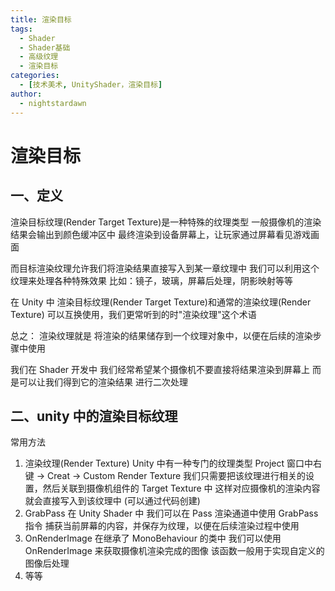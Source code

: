 ```yaml
---
title: 渲染目标
tags:
  - Shader
  - Shader基础
  - 高级纹理
  - 渲染目标
categories:
  - [技术美术, UnityShader，渲染目标]
author:
  - nightstardawn
---
```


# 渲染目标

## 一、定义

渲染目标纹理(Render Target Texture)是一种特殊的纹理类型
一般摄像机的渲染结果会输出到颜色缓冲区中
最终渲染到设备屏幕上，让玩家通过屏幕看见游戏画面

而目标渲染纹理允许我们将渲染结果直接写入到某一章纹理中
我们可以利用这个纹理来处理各种特殊效果
比如：镜子，玻璃，屏幕后处理，阴影映射等等

在 Unity 中
渲染目标纹理(Render Target Texture)和通常的渲染纹理(Render Texture)
可以互换使用，我们更常听到的时"渲染纹理"这个术语

总之：
渲染纹理就是
将渲染的结果储存到一个纹理对象中，以便在后续的渲染步骤中使用

我们在 Shader 开发中
我们经常希望某个摄像机不要直接将结果渲染到屏幕上
而是可以让我们得到它的渲染结果 进行二次处理

## 二、unity 中的渲染目标纹理

常用方法

1. 渲染纹理(Render Texture)
   Unity 中有一种专门的纹理类型
   Project 窗口中右键 -> Creat -> Custom Render Texture
   我们只需要把该纹理进行相关的设置，然后关联到摄像机组件的 Target Texture 中
   这样对应摄像机的渲染内容就会直接写入到该纹理中
   (可以通过代码创建)
2. GrabPass
   在 Unity Shader 中
   我们可以在 Pass 渲染通道中使用 GrabPass 指令
   捕获当前屏幕的内容，并保存为纹理，以便在后续渲染过程中使用
3. OnRenderImage
   在继承了 MonoBehaviour 的类中
   我们可以使用 OnRenderImage 来获取摄像机渲染完成的图像
   该函数一般用于实现自定义的图像后处理
4. 等等
